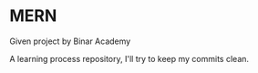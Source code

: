 # MERN
Given project by Binar Academy

A learning process repository, I'll try to keep my commits clean.
